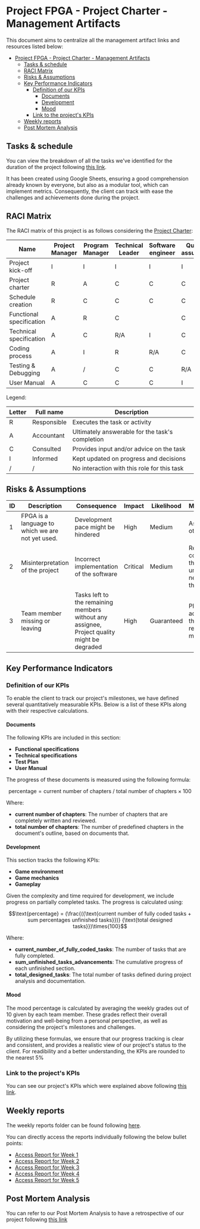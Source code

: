 # Project FPGA - Project Charter - Management Artifacts

This document aims to centralize all the management artifact links and resources listed below:

- [Project FPGA - Project Charter - Management Artifacts](#project-fpga---project-charter---management-artifacts)
  - [Tasks \& schedule](#tasks--schedule)
  - [RACI Matrix](#raci-matrix)
  - [Risks \& Assumptions](#risks--assumptions)
  - [Key Performance Indicators](#key-performance-indicators)
    - [Definition of our KPIs](#definition-of-our-kpis)
      - [Documents](#documents)
      - [Development](#development)
      - [Mood](#mood)
    - [Link to the project's KPIs](#link-to-the-projects-kpis)
  - [Weekly reports](#weekly-reports)
  - [Post Mortem Analysis](#post-mortem-analysis)

## Tasks & schedule

You can view the breakdown of all the tasks we've identified for the duration of the project following [this link](https://docs.google.com/spreadsheets/d/1oYwHY8jmdlifjMKubotXzNayuKqLi8CLJA8s5YwbkNg/edit?usp=sharing).

It has been created using Google Sheets, ensuring a good comprehension already known by everyone, but also as a modular tool, which can implement metrics. Consequently, the client can track with ease the challenges and achievements done during the project.

## RACI Matrix

The RACI matrix of this project is as follows considering the [Project Charter](./project_charter.md):

| Name                     | Project Manager | Program Manager | Technical Leader | Software engineer | Quality assurance | Technical Writer | Stakeholders |
| ------------------------ | --------------- | --------------- | ---------------- | ----------------- | ----------------- | ---------------- | ------------ |
| Project kick-off         | I               | I               | I                | I                 | I                 | I                | C            |
| Project charter          | R               | A               | C                | C                 | C                 | C                | I            |
| Schedule creation        | R               | C               | C                | C                 | C                 | C                | I            |
| Functional specification | A               | R               | C                |                   | C                 | /                | I            |
| Technical specification  | A               | C               | R/A              | I                 | C                 | /                | I            |
| Coding process           | A               | I               | R                | R/A               | C                 | /                | /            |
| Testing & Debugging      | A               | /               | C                | C                 | R/A               | I                | /            |
| User Manual              | A               | C               | C                | C                 | I                 | R/A              | I            |

Legend:

| Letter | Full name   | Description                                     |
| ------ | ----------- | ----------------------------------------------- |
| R      | Responsible | Executes the task or activity                   |
| A      | Accountant  | Ultimately answerable for the task's completion |
| C      | Consulted   | Provides input and/or advice on the task        |
| I      | Informed    | Kept updated on progress and decisions          |
| /      | /           | No interaction with this role for this task     |

## Risks & Assumptions

| ID  | Description                                      | Consequence                                                                                 | Impact   | Likelihood | Mitigation/Avoidance                                                                    |
| --- | ------------------------------------------------ | ------------------------------------------------------------------------------------------- | -------- | ---------- | --------------------------------------------------------------------------------------- |
| 1   | FPGA is a language to which we are not yet used. | Development pace might be hindered                                                          | High     | Medium     | Ask for help to the other team members                                                  |
| 2   | Misinterpretation of the project                 | Incorrect implementation of the software                                                    | Critical | Medium     | Regular communication with the client to understand their needs, and stick to them.     |
| 3   | Team member missing or leaving                   | Tasks left to the remaining members without any assignee, Project quality might be degraded | High     | Guaranteed | Planning tasks a lot in advance and sharing the tasks among the remaining team members. |

## Key Performance Indicators

### Definition of our KPIs

To enable the client to track our project's milestones, we have defined several quantitatively measurable KPIs. Below is a list of these KPIs along with their respective calculations.

#### Documents

The following KPIs are included in this section:

- **Functional specifications**
- **Technical specifications**
- **Test Plan**
- **User Manual**

The progress of these documents is measured using the following formula:

$$\text{percentage} = {\text{current number of chapters }} / {\text{ total number of chapters}}\times{100}$$

Where:

- **current number of chapters**: The number of chapters that are completely written and reviewed.
- **total number of chapters**: The number of predefined chapters in the document's outline, based on documents that.

#### Development

This section tracks the following KPIs:

- **Game environment**
- **Game mechanics**
- **Gameplay**

Given the complexity and time required for development, we include progress on partially completed tasks. The progress is calculated using:

$$\text{percentage} = (\frac{({\text{current number of fully coded tasks + sum percentages unfinished tasks}})} {\text{total designed tasks}})\times{100}$$

Where:

- **current_number_of_fully_coded_tasks**: The number of tasks that are fully completed.
- **sum_unfinished_tasks_advancements**: The cumulative progress of each unfinished section.
- **total_designed_tasks**: The total number of tasks defined during project analysis and documentation.

#### Mood

The mood percentage is calculated by averaging the weekly grades out of 10 given by each team member. These grades reflect their overall motivation and well-being from a personal perspective, as well as considering the project's milestones and challenges.

By utilizing these formulas, we ensure that our progress tracking is clear and consistent, and provides a realistic view of our project's status to the client. For readibility and a better understanding, the KPIs are rounded to the nearest 5%

### Link to the project's KPIs

You can see our project's KPIs which were explained above following [this link](hhttps://docs.google.com/spreadsheets/d/1mPu72MWZ-LSUZg1itNDJWhMYskVl1vK6RW6i7DCEuyE/edit?usp=sharing).

## Weekly reports

The weekly reports folder can be found following [here](/Management/WeeklyReports/).

You can directly access the reports individually following the below bullet points:

- [Access Report for Week 1](/Management/WeeklyReports/Week1.md)
- [Access Report for Week 2](/Management/WeeklyReports/Week2.md)
- [Access Report for Week 3](/Management/WeeklyReports/Week3.md)
- [Access Report for Week 4](/Management/WeeklyReports/Week4.md)
- [Access Report for Week 5](/Management/WeeklyReports/Week5.md)

## Post Mortem Analysis

You can refer to our Post Mortem Analysis to have a retrospective of our project following [this link](./PostMortem.md)
